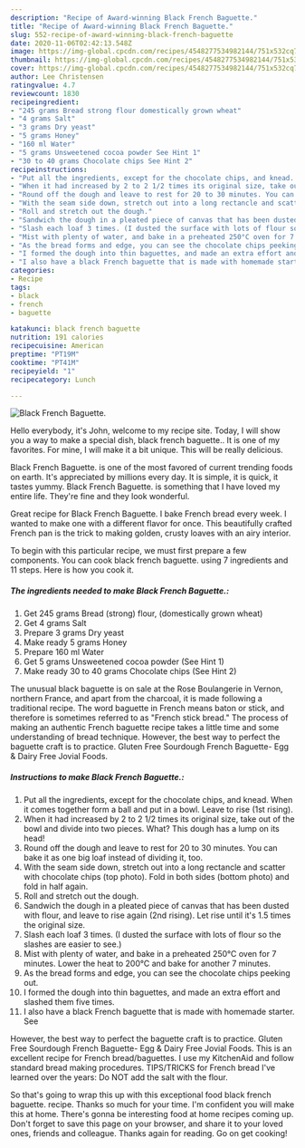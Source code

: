 ```yaml
---
description: "Recipe of Award-winning Black French Baguette."
title: "Recipe of Award-winning Black French Baguette."
slug: 552-recipe-of-award-winning-black-french-baguette
date: 2020-11-06T02:42:13.548Z
image: https://img-global.cpcdn.com/recipes/4548277534982144/751x532cq70/black-french-baguette-recipe-main-photo.jpg
thumbnail: https://img-global.cpcdn.com/recipes/4548277534982144/751x532cq70/black-french-baguette-recipe-main-photo.jpg
cover: https://img-global.cpcdn.com/recipes/4548277534982144/751x532cq70/black-french-baguette-recipe-main-photo.jpg
author: Lee Christensen
ratingvalue: 4.7
reviewcount: 1830
recipeingredient:
- "245 grams Bread strong flour domestically grown wheat"
- "4 grams Salt"
- "3 grams Dry yeast"
- "5 grams Honey"
- "160 ml Water"
- "5 grams Unsweetened cocoa powder See Hint 1"
- "30 to 40 grams Chocolate chips See Hint 2"
recipeinstructions:
- "Put all the ingredients, except for the chocolate chips, and knead. When it comes together form a ball and put in a bowl. Leave to rise (1st rising)."
- "When it had increased by 2 to 2 1/2 times its original size, take out of the bowl and divide into two pieces. What? This dough has a lump on its head!"
- "Round off the dough and leave to rest for 20 to 30 minutes. You can bake it as one big loaf instead of dividing it, too."
- "With the seam side down, stretch out into a long rectancle and scatter with chocolate chips (top photo). Fold in both sides (bottom photo) and fold in half again."
- "Roll and stretch out the dough."
- "Sandwich the dough in a pleated piece of canvas that has been dusted with flour, and leave to rise again (2nd rising). Let rise until it&#39;s 1.5 times the original size."
- "Slash each loaf 3 times. (I dusted the surface with lots of flour so the slashes are easier to see.)"
- "Mist with plenty of water, and bake in a preheated 250°C oven for 7 minutes. Lower the heat to 200°C and bake for another 7 minutes."
- "As the bread forms and edge, you can see the chocolate chips peeking out."
- "I formed the dough into thin baguettes, and made an extra effort and slashed them five times."
- "I also have a black French baguette that is made with homemade starter. See"
categories:
- Recipe
tags:
- black
- french
- baguette

katakunci: black french baguette 
nutrition: 191 calories
recipecuisine: American
preptime: "PT19M"
cooktime: "PT41M"
recipeyield: "1"
recipecategory: Lunch

---
```



![Black French Baguette.](https://img-global.cpcdn.com/recipes/4548277534982144/751x532cq70/black-french-baguette-recipe-main-photo.jpg)

Hello everybody, it's John, welcome to my recipe site. Today, I will show you a way to make a special dish, black french baguette.. It is one of my favorites. For mine, I will make it a bit unique. This will be really delicious.

Black French Baguette. is one of the most favored of current trending foods on earth. It's appreciated by millions every day. It is simple, it is quick, it tastes yummy. Black French Baguette. is something that I have loved my entire life. They're fine and they look wonderful.

Great recipe for Black French Baguette. I bake French bread every week. I wanted to make one with a different flavor for once. This beautifully crafted French pan is the trick to making golden, crusty loaves with an airy interior.


To begin with this particular recipe, we must first prepare a few components. You can cook black french baguette. using 7 ingredients and 11 steps. Here is how you cook it.

<!--inarticleads1-->

##### The ingredients needed to make Black French Baguette.:

1. Get 245 grams Bread (strong) flour, (domestically grown wheat)
1. Get 4 grams Salt
1. Prepare 3 grams Dry yeast
1. Make ready 5 grams Honey
1. Prepare 160 ml Water
1. Get 5 grams Unsweetened cocoa powder (See Hint 1)
1. Make ready 30 to 40 grams Chocolate chips (See Hint 2)


The unusual black baguette is on sale at the Rose Boulangerie in Vernon, northern France, and apart from the charcoal, it is made following a traditional recipe. The word baguette in French means baton or stick, and therefore is sometimes referred to as &#34;French stick bread.&#34; The process of making an authentic French baguette recipe takes a little time and some understanding of bread technique. However, the best way to perfect the baguette craft is to practice. Gluten Free Sourdough French Baguette- Egg &amp; Dairy Free Jovial Foods. 

<!--inarticleads2-->

##### Instructions to make Black French Baguette.:

1. Put all the ingredients, except for the chocolate chips, and knead. When it comes together form a ball and put in a bowl. Leave to rise (1st rising).
1. When it had increased by 2 to 2 1/2 times its original size, take out of the bowl and divide into two pieces. What? This dough has a lump on its head!
1. Round off the dough and leave to rest for 20 to 30 minutes. You can bake it as one big loaf instead of dividing it, too.
1. With the seam side down, stretch out into a long rectancle and scatter with chocolate chips (top photo). Fold in both sides (bottom photo) and fold in half again.
1. Roll and stretch out the dough.
1. Sandwich the dough in a pleated piece of canvas that has been dusted with flour, and leave to rise again (2nd rising). Let rise until it&#39;s 1.5 times the original size.
1. Slash each loaf 3 times. (I dusted the surface with lots of flour so the slashes are easier to see.)
1. Mist with plenty of water, and bake in a preheated 250°C oven for 7 minutes. Lower the heat to 200°C and bake for another 7 minutes.
1. As the bread forms and edge, you can see the chocolate chips peeking out.
1. I formed the dough into thin baguettes, and made an extra effort and slashed them five times.
1. I also have a black French baguette that is made with homemade starter. See


However, the best way to perfect the baguette craft is to practice. Gluten Free Sourdough French Baguette- Egg &amp; Dairy Free Jovial Foods. This is an excellent recipe for French bread/baguettes. I use my KitchenAid and follow standard bread making procedures. TIPS/TRICKS for French bread I&#39;ve learned over the years: Do NOT add the salt with the flour. 

So that's going to wrap this up with this exceptional food black french baguette. recipe. Thanks so much for your time. I'm confident you will make this at home. There's gonna be interesting food at home recipes coming up. Don't forget to save this page on your browser, and share it to your loved ones, friends and colleague. Thanks again for reading. Go on get cooking!

